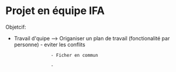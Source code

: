 # Projet en équipe IFA 

Objetcif: 

- Travail d'quipe --> Origaniser un plan de travail (fonctionalité par personne) 
                    - eviter les conflits
                    
                    - Ficher en commun 
                    
                    - 

